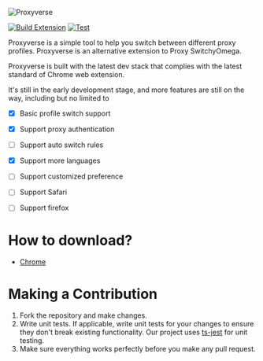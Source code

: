 ![Proxyverse](./public/full-logo.svg)

[![Build Extension](https://github.com/bytevet/proxyverse/actions/workflows/build.yml/badge.svg)](https://github.com/bytevet/proxyverse/actions/workflows/build.yml)
[![Test](https://github.com/bytevet/proxyverse/actions/workflows/test.yml/badge.svg)](https://github.com/bytevet/proxyverse/actions/workflows/test.yml)

Proxyverse is a simple tool to help you switch between different proxy profiles. Proxyverse is an alternative extension to Proxy SwitchyOmega.

Proxyverse is built with the latest dev stack that complies with the latest standard of Chrome web extension.

It's still in the early development stage, and more features are still on the way, including but no limited to

- [x] Basic profile switch support
- [x] Support proxy authentication
- [ ] Support auto switch rules
- [x] Support more languages
- [ ] Support customized preference
- [ ] Support Safari
- [ ] Support firefox


# How to download?

- [Chrome](https://chromewebstore.google.com/detail/proxyverse/igknmaflmijecdmjpcgollghmipkfbho)


# Making a Contribution

1. Fork the repository and make changes.
2. Write unit tests. If applicable, write unit tests for your changes to ensure they don't break existing functionality. Our project uses [ts-jest](https://jestjs.io/docs/getting-started#via-ts-jest) for unit testing.
3. Make sure everything works perfectly before you make any pull request.


